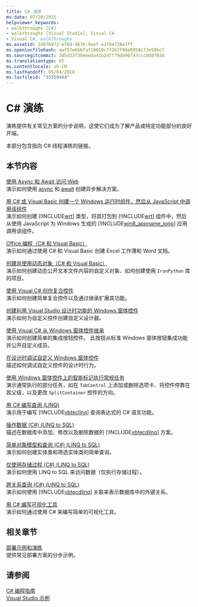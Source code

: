 ```yaml
---
title: C# 演练
ms.date: 07/20/2015
helpviewer_keywords:
- walkthroughs [C#]
- walkthroughs [Visual Studio], Visual C#
- Visual C#, walkthroughs
ms.assetid: 2d07b972-ef69-4676-9aef-e1784728e1ff
ms.openlocfilehash: aaf57e666faf18010c7f267f96e6958c73e58bcf
ms.sourcegitcommit: 3d5d33f384eeba41b2dff79d096f47ccc8d8f03d
ms.translationtype: HT
ms.contentlocale: zh-CN
ms.lasthandoff: 05/04/2018
ms.locfileid: "33359444"
---
```

# <a name="c-walkthroughs"></a>C# 演练
演练提供有关常见方案的分步说明，这使它们成为了解产品或特定功能部分的良好开端。  
  
 本部分包含指向 C# 线程演练的链接。  
  
## <a name="in-this-section"></a>本节内容  

 [使用 Async 和 Await 访问 Web](./programming-guide/concepts/async/walkthrough-accessing-the-web-by-using-async-and-await.md)  
 演示如何使用 [async](../csharp/language-reference/keywords/async.md) 和 [await](../csharp/language-reference/keywords/await.md) 创建异步解决方案。  
  
 [用 C# 或 Visual Basic 创建一个 Windows 运行时组件，然后从 JavaScript 中调用该组件](https://msdn.microsoft.com/library/windows/apps/hh779077.aspx)  
 演示如何创建 [!INCLUDE[wrt](~/includes/wrt-md.md)] 类型，将其打包到 [!INCLUDE[wrt](~/includes/wrt-md.md)] 组件中，然后从使用 JavaScript 为 Windows 生成的 [!INCLUDE[win8_appname_long](~/includes/win8-appname-long-md.md)] 应用调用该组件。  
  
 [Office 编程（C# 和 Visual Basic）](../csharp/programming-guide/interop/walkthrough-office-programming.md)  
 演示如何通过使用 C# 和 Visual Basic 创建 Excel 工作薄和 Word 文档。  
  
 [创建并使用动态对象（C# 和 Visual Basic）](../csharp/programming-guide/types/walkthrough-creating-and-using-dynamic-objects.md)  
 演示如何创建动态公开文本文件内容的自定义对象、如何创建使用 `IronPython` 库的项目。  
   
 [使用 Visual C# 创作复合控件](../../docs/framework/winforms/controls/walkthrough-authoring-a-composite-control-with-visual-csharp.md)  
 演示如何创建简单复合控件以及通过继承扩展其功能。  
  
 [创建利用 Visual Studio 设计时功能的 Windows 窗体控件](../../docs/framework/winforms/controls/creating-a-wf-control-design-time-features.md)  
 演示如何为自定义控件创建自定义设计器。  
  
 [使用 Visual C# 从 Windows 窗体控件继承](../../docs/framework/winforms/controls/walkthrough-inheriting-from-a-windows-forms-control-with-visual-csharp.md)  
 演示如何创建简单的集成按钮控件。 此按钮从标准 Windows 窗体按钮集成功能并公开自定义成员。  
  
 [在设计时调试自定义 Windows 窗体控件](../../docs/framework/winforms/controls/walkthrough-debugging-custom-windows-forms-controls-at-design-time.md)  
 描述如何调试自定义控件的设计时行为。

 [使用 Windows 窗体控件上的智能标记执行常规任务](../../docs/framework/winforms/controls/performing-common-tasks-using-smart-tags-on-wf-controls.md)  
 演示通常执行的部分任务，如在 `TabControl` 上添加或删除选项卡、将控件停靠在其父级，以及更改 `SplitContainer` 控件的方向。  
  
 [用 C# 编写查询 (LINQ)](../csharp/programming-guide/concepts/linq/walkthrough-writing-queries-linq.md)  
 演示用于编写 [!INCLUDE[vbteclinq](~/includes/vbteclinq-md.md)] 查询表达式的 C# 语言功能。  
  
 [操作数据 (C#) (LINQ to SQL)](https://msdn.microsoft.com/library/bb386927.aspx)  
 描述在数据库中添加、修改以及删除数据的 [!INCLUDE[vbtecdlinq](~/includes/vbtecdlinq-md.md)] 方案。  
  
 [简单对象模型和查询 (C#) (LINQ to SQL)](https://msdn.microsoft.com/library/bb386940.aspx)  
 演示如何创建实体类和筛选实体类的简单查询。  
  
 [仅使用存储过程 (C#) (LINQ to SQL)](https://msdn.microsoft.com/library/bb399407.aspx)  
 演示如何使用 LINQ to SQL 来访问数据（仅执行存储过程）。  
  
 [跨关系查询 (C#) (LINQ to SQL)](https://msdn.microsoft.com/library/bb386951.aspx)  
 演示如何使用 [!INCLUDE[vbtecdlinq](~/includes/vbtecdlinq-md.md)] 关联来表示数据库中的外键关系。  

 [用 C# 编写可视化工具](/visualstudio/debugger/walkthrough-writing-a-visualizer-in-csharp)  
 演示如何通过使用 C# 来编写简单的可视化工具。  
  
## <a name="related-sections"></a>相关章节  
 [部署示例和演练](/visualstudio/deployment/clickonce-deployment-samples-and-walkthroughs)  
 提供常见部署方案的分步示例。  
  
## <a name="see-also"></a>请参阅  
 [C# 编程指南](../csharp/programming-guide/index.md)  
 [Visual Studio 示例](/visualstudio/ide/visual-studio-samples)

